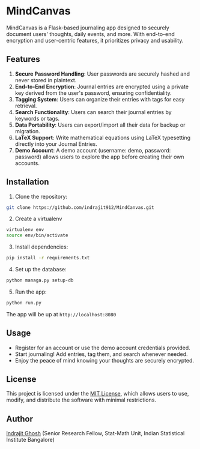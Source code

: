# MindCanvas

MindCanvas is a Flask-based journaling app designed to securely document users' thoughts, daily events, and more. With end-to-end encryption and user-centric features, it prioritizes privacy and usability.

## Features

1. **Secure Password Handling**: User passwords are securely hashed and never stored in plaintext.
2. **End-to-End Encryption**: Journal entries are encrypted using a private key derived from the user's password, ensuring confidentiality.
3. **Tagging System**: Users can organize their entries with tags for easy retrieval.
4. **Search Functionality**: Users can search their journal entries by keywords or tags.
5. **Data Portability**: Users can export/import all their data for backup or migration.
6. **LaTeX Support**: Write mathematical equations using LaTeX typesetting directly into your Journal Entries.
7. **Demo Account**: A demo account (username: demo, password: password) allows users to explore the app before creating their own accounts.

## Installation

1. Clone the repository:

```bash
git clone https://github.com/indrajit912/MindCanvas.git
```

2. Create a virtualenv
```bash
virtualenv env
source env/bin/activate
```

3. Install dependencies:
```bash
pip install -r requirements.txt
```

4. Set up the database:
```bash
python managa.py setup-db
```

5. Run the app:
```bash
python run.py
```

The app will be up at `http://localhost:8080`

## Usage
- Register for an account or use the demo account credentials provided.
- Start journaling! Add entries, tag them, and search whenever needed.
- Enjoy the peace of mind knowing your thoughts are securely encrypted.

## License
This project is licensed under the [MIT License](./LICENSE), which allows users to use, modify, and distribute the software with minimal restrictions.

## Author
[Indrajit Ghosh](https://indrajitghosh.onrender.com) (Senior Research Fellow, Stat-Math Unit, Indian Statistical Institute Bangalore)
